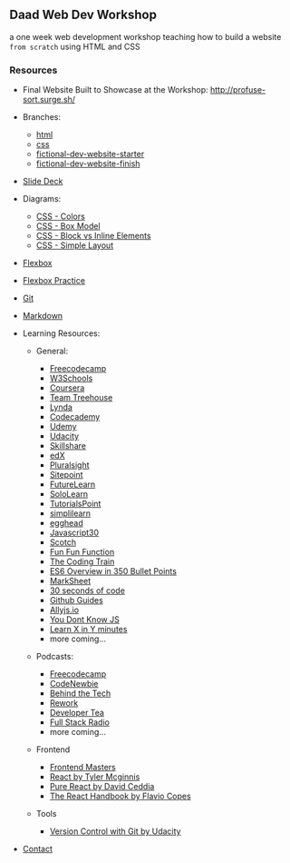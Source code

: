 ## Daad Web Dev Workshop

a one week web development workshop teaching how to build a website `from scratch` using HTML and CSS

### Resources

- Final Website Built to Showcase at the Workshop: http://profuse-sort.surge.sh/

- Branches:

  - [html](https://github.com/joymichs/daad-web-dev-workshop/tree/html)
  - [css](https://github.com/joymichs/daad-web-dev-workshop/tree/css)
  - [fictional-dev-website-starter](https://github.com/joymichs/daad-web-dev-workshop/tree/fictional-dev-website-starter)
  - [fictional-dev-website-finish](https://github.com/joymichs/daad-web-dev-workshop/tree/fictional-dev-website-finish)

- [Slide Deck](https://noti.st/joymichs/gavEOm/starting-web-development#sAD7QjG)

- Diagrams:

  - [CSS - Colors](https://drive.google.com/file/d/1IeFSxZJo9sGU0iKyZv2pGb0raGysrqbY/view?usp=sharing)
  - [CSS - Box Model](https://drive.google.com/file/d/1yckxAO176tWc9J7qRsQo4SMXz6uBcThJ/view?usp=sharing)
  - [CSS - Block vs Inline Elements](https://drive.google.com/file/d/1S_Wm1AvpVEROQBooWFwVXdvajkNmhUYj/view?usp=sharing)
  - [CSS - Simple Layout](https://drive.google.com/file/d/1BE7tXZMg3CPgsaJg4VpW5DLs4ZDUUfxX/view?usp=sharing)

- [Flexbox](https://css-tricks.com/snippets/css/a-guide-to-flexbox/)

- [Flexbox Practice](https://flexboxfroggy.com/)

- [Git](https://git-scm.com/book/en/v2/Getting-Started-About-Version-Control)

- [Markdown](https://github.com/adam-p/markdown-here/wiki/Markdown-Cheatsheet)

- Learning Resources:

  - General:

    - [Freecodecamp](https://learn.freecodecamp.org/)
    - [W3Schools](https://www.w3schools.com/)
    - [Coursera](https://www.coursera.org/)
    - [Team Treehouse](https://teamtreehouse.com/)
    - [Lynda](https://www.lynda.com/)
    - [Codecademy](https://www.codecademy.com/)
    - [Udemy](https://www.udemy.com/the-complete-web-developer-zero-to-mastery/)
    - [Udacity](https://www.udacity.com/)
    - [Skillshare](https://https://www.skillshare.com/)
    - [edX](https://www.edx.org/)
    - [Pluralsight](https://www.pluralsight.com/)
    - [Sitepoint](https://www.sitepoint.com/)
    - [FutureLearn](https://www.futurelearn.com/)
    - [SoloLearn](https://www.sololearn.com/)
    - [TutorialsPoint](https://www.tutorialspoint.com/index.htm)
    - [simplilearn](https://www.simplilearn.com/)
    - [egghead](https://egghead.io/)
    - [Javascript30](https://javascript30.com/)
    - [Scotch](https://scotch.io/)
    - [Fun Fun Function](https://www.youtube.com/channel/UCO1cgjhGzsSYb1rsB4bFe4Q)
    - [The Coding Train](https://www.youtube.com/user/shiffman/videos)
    - [ES6 Overview in 350 Bullet Points](https://github.com/bevacqua/es6)
    - [MarkSheet](https://marksheet.io/)
    - [30 seconds of code](https://www.30secondsofcode.org/css/p/1)
    - [Github Guides](https://guides.github.com/)
    - [Allyjs.io](https://allyjs.io/)
    - [You Dont Know JS](https://github.com/getify/You-Dont-Know-JS)
    - [Learn X in Y minutes](https://learnxinyminutes.com/docs/javascript/)
    - more coming...

  - Podcasts:

    - [Freecodecamp](https://freecodecamp.libsyn.com/)
    - [CodeNewbie](https://www.codenewbie.org/podcast)
    - [Behind the Tech](https://behindthetech.libsynpro.com/)
    - [Rework](https://rework.fm/)
    - [Developer Tea](https://spec.fm/podcasts/developer-tea)
    - [Full Stack Radio](http://www.fullstackradio.com/)
    - more coming...

  - Frontend
    - [Frontend Masters](https://frontendmasters.com/)
    - [React by Tyler Mcginnis](https://tylermcginnis.com/courses/react/)
    - [Pure React by David Ceddia](https://daveceddia.com/pure-react/)
    - [The React Handbook by Flavio Copes](https://flaviocopes.com/page/react-handbook/)
    
  - Tools
  
    - [Version Control with Git by Udacity](https://www.udacity.com/course/version-control-with-git--ud123)

- [Contact](https://twitter.com/iamjoynwachukwu)
